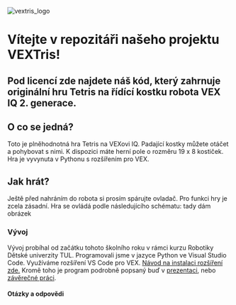 ![vextris_logo](https://github.com/jacobczsk/vextris/assets/107387653/20f26c32-3251-485e-93f7-65f31dc4d050)

# Vítejte v repozitáři našeho projektu VEXTris! 
## Pod licencí zde najdete náš kód, který zahrnuje originální hru Tetris na řídící kostku robota VEX IQ 2. generace.
## O co se jedná?
Toto je plněhodnotná hra Tetris na VEXovi IQ. Padající kostky můžete otáčet a pohybovat s nimi. K dispozici máte herní pole o rozměru 19 x 8 kostiček. Hra je vyvynuta v Pythonu s rozšířením pro VEX.
## Jak hrát?
Ještě před nahráním do robota si prosím spárujte ovladač. Pro funkci hry je zcela zásadní. Hra se ovládá podle následujícího schématu:
tady dám obrázek
### Vývoj
Vývoj probíhal od začátku tohoto školního roku v rámci kurzu Robotiky Dětské univerzity TUL. Programovali jsme v jazyce Python ve Visual Studio Code. Využíváme rozšíření VS Code pro VEX. 
[Návod na instalaci rozšíření zde.](https://honzajdespat.cz)
Kromě toho je program podrobně popsaný buď v [prezentaci](https://honzajdespat.cz), nebo [závěrečné práci](https://honzajdespat.cz).

#### Otázky a odpovědi

